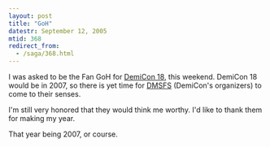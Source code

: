 ```yaml
---
layout: post
title: "GoH"
datestr: September 12, 2005
mtid: 368
redirect_from:
  - /saga/368.html
---
```


I was asked to be the Fan GoH for [DemiCon 18](http://www.demicon.org/18/), this weekend.
DemiCon 18 would be in 2007, so there is yet time for [DMSFS](http://www.dmsfs.org)
(DemiCon's organizers) to come to their senses.

I'm still very honored that they would think me worthy.  I'd like to thank them for making my year.

That year being 2007, or course.

